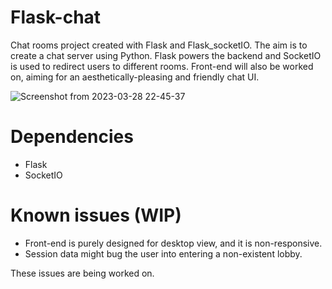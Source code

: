 # Flask-chat

Chat rooms project created with Flask and Flask_socketIO. The aim is to create a chat server using Python. Flask powers the backend and SocketIO is used to redirect users to different rooms. Front-end will also be worked on, aiming for an aesthetically-pleasing and friendly chat UI.

![Screenshot from 2023-03-28 22-45-37](https://user-images.githubusercontent.com/95043218/228362698-ccfdc715-0ffe-4b91-b0b7-a0ded815821a.png)

# Dependencies

- Flask
- SocketIO

# Known issues (WIP)
- Front-end is purely designed for desktop view, and it is non-responsive.
- Session data might bug the user into entering a non-existent lobby.

These issues are being worked on.
